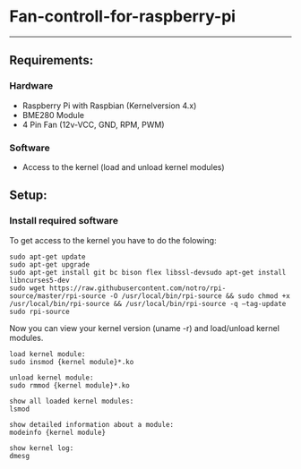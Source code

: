 # Fan-controll-for-raspberry-pi
---
## Requirements:

### Hardware
* Raspberry Pi with Raspbian (Kernelversion 4.x)
* BME280 Module
* 4 Pin Fan (12v-VCC, GND, RPM, PWM)

### Software 

* Access to the kernel (load and unload kernel modules)

## Setup:

### Install required software
To get access to the kernel you have to do the folowing:
```
sudo apt-get update
sudo apt-get upgrade
sudo apt-get install git bc bison flex libssl-devsudo apt-get install libncurses5-dev
sudo wget https://raw.githubusercontent.com/notro/rpi-source/master/rpi-source -O /usr/local/bin/rpi-source && sudo chmod +x /usr/local/bin/rpi-source && /usr/local/bin/rpi-source -q –tag-update
sudo rpi-source
```

Now you can view your kernel version (uname -r) and load/unload kernel modules.
```
load kernel module:
sudo insmod {kernel module}*.ko 

unload kernel module:
sudo rmmod {kernel module}*.ko

show all loaded kernel modules:
lsmod

show detailed information about a module:
modeinfo {kernel module}

show kernel log:
dmesg
```